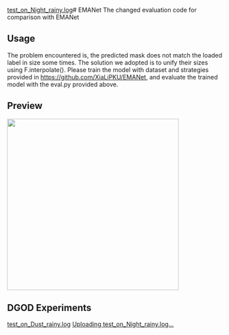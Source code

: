 [test_on_Night_rainy.log](https://github.com/countytown/EMANet/files/12035458/test_on_Night_rainy.log)# EMANet
The changed evaluation code for comparison with EMANet

## Usage
The problem encountered is, the predicted mask does not match the loaded label in size some times. The solution we adopted is to unify their sizes using  F.interpolate().
Please train the model with dataset and strategies provided in <https://github.com/XiaLiPKU/EMANet>, and evaluate the trained model with the eval.py provided above.

## Preview

<img src="https://user-images.githubusercontent.com/38877851/222956565-e42ae846-bb56-44f8-a186-ce1b18a89bc2.png" width="400">


## DGOD Experiments
[test_on_Dust_rainy.log](https://github.com/countytown/EMANet/files/12035445/test_on_Dust_rainy.log)
[Uploading test_on_Night_rainy.log…]([test_on_Night_sunny.log](https://github.com/countytown/EMANet/files/12035462/test_on_Night_sunny.log)[train.log](https://github.com/countytown/EMANet/files/12035463/train.log)
)


